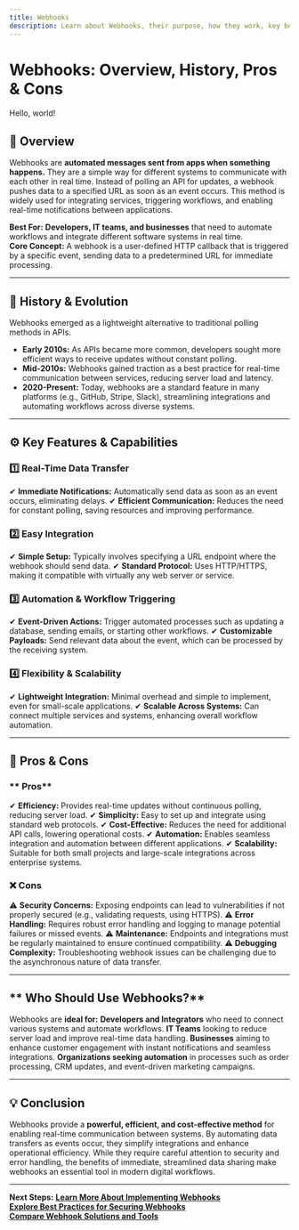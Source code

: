 ```yaml
---
title: Webhooks
description: Learn about Webhooks, their purpose, how they work, key benefits, and best practices for integration.
---
```


# **Webhooks: Overview, History, Pros & Cons**

Hello, world!

## **📌 Overview**  
Webhooks are **automated messages sent from apps when something happens.** They are a simple way for different systems to communicate with each other in real time. Instead of polling an API for updates, a webhook pushes data to a specified URL as soon as an event occurs. This method is widely used for integrating services, triggering workflows, and enabling real-time notifications between applications.

 **Best For:** **Developers, IT teams, and businesses** that need to automate workflows and integrate different software systems in real time.  
 **Core Concept:** A webhook is a user-defined HTTP callback that is triggered by a specific event, sending data to a predetermined URL for immediate processing.

---

## **📜 History & Evolution**  
Webhooks emerged as a lightweight alternative to traditional polling methods in APIs.

- **Early 2010s:** As APIs became more common, developers sought more efficient ways to receive updates without constant polling.
- **Mid-2010s:** Webhooks gained traction as a best practice for real-time communication between services, reducing server load and latency.
- **2020-Present:** Today, webhooks are a standard feature in many platforms (e.g., GitHub, Stripe, Slack), streamlining integrations and automating workflows across diverse systems.

---

## **⚙️ Key Features & Capabilities**

### **1️⃣ Real-Time Data Transfer**
✔ **Immediate Notifications:** Automatically send data as soon as an event occurs, eliminating delays.
✔ **Efficient Communication:** Reduces the need for constant polling, saving resources and improving performance.

### **2️⃣ Easy Integration**
✔ **Simple Setup:** Typically involves specifying a URL endpoint where the webhook should send data.
✔ **Standard Protocol:** Uses HTTP/HTTPS, making it compatible with virtually any web server or service.

### **3️⃣ Automation & Workflow Triggering**
✔ **Event-Driven Actions:** Trigger automated processes such as updating a database, sending emails, or starting other workflows.
✔ **Customizable Payloads:** Send relevant data about the event, which can be processed by the receiving system.

### **4️⃣ Flexibility & Scalability**
✔ **Lightweight Integration:** Minimal overhead and simple to implement, even for small-scale applications.
✔ **Scalable Across Systems:** Can connect multiple services and systems, enhancing overall workflow automation.

---

## **🔄 Pros & Cons**

### ** Pros**
✔ **Efficiency:** Provides real-time updates without continuous polling, reducing server load.
✔ **Simplicity:** Easy to set up and integrate using standard web protocols.
✔ **Cost-Effective:** Reduces the need for additional API calls, lowering operational costs.
✔ **Automation:** Enables seamless integration and automation between different applications.
✔ **Scalability:** Suitable for both small projects and large-scale integrations across enterprise systems.

### **❌ Cons**
⚠ **Security Concerns:** Exposing endpoints can lead to vulnerabilities if not properly secured (e.g., validating requests, using HTTPS).
⚠ **Error Handling:** Requires robust error handling and logging to manage potential failures or missed events.
⚠ **Maintenance:** Endpoints and integrations must be regularly maintained to ensure continued compatibility.
⚠ **Debugging Complexity:** Troubleshooting webhook issues can be challenging due to the asynchronous nature of data transfer.

---

## ** Who Should Use Webhooks?**
Webhooks are **ideal for:**
 **Developers and Integrators** who need to connect various systems and automate workflows.
 **IT Teams** looking to reduce server load and improve real-time data handling.
 **Businesses** aiming to enhance customer engagement with instant notifications and seamless integrations.
 **Organizations seeking automation** in processes such as order processing, CRM updates, and event-driven marketing campaigns.

---

## **💡 Conclusion**
Webhooks provide a **powerful, efficient, and cost-effective method** for enabling real-time communication between systems. By automating data transfers as events occur, they simplify integrations and enhance operational efficiency. While they require careful attention to security and error handling, the benefits of immediate, streamlined data sharing make webhooks an essential tool in modern digital workflows.

---

 **Next Steps:**
 **[Learn More About Implementing Webhooks](#)**  
 **[Explore Best Practices for Securing Webhooks](#)**  
 **[Compare Webhook Solutions and Tools](#)**
